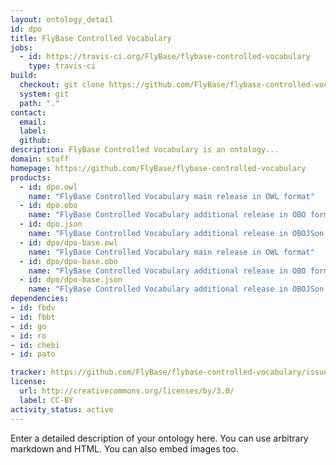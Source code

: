 ```yaml
---
layout: ontology_detail
id: dpo
title: FlyBase Controlled Vocabulary
jobs:
  - id: https://travis-ci.org/FlyBase/flybase-controlled-vocabulary
    type: travis-ci
build:
  checkout: git clone https://github.com/FlyBase/flybase-controlled-vocabulary.git
  system: git
  path: "."
contact:
  email: 
  label: 
  github: 
description: FlyBase Controlled Vocabulary is an ontology...
domain: stuff
homepage: https://github.com/FlyBase/flybase-controlled-vocabulary
products:
  - id: dpo.owl
    name: "FlyBase Controlled Vocabulary main release in OWL format"
  - id: dpo.obo
    name: "FlyBase Controlled Vocabulary additional release in OBO format"
  - id: dpo.json
    name: "FlyBase Controlled Vocabulary additional release in OBOJSon format"
  - id: dpo/dpo-base.owl
    name: "FlyBase Controlled Vocabulary main release in OWL format"
  - id: dpo/dpo-base.obo
    name: "FlyBase Controlled Vocabulary additional release in OBO format"
  - id: dpo/dpo-base.json
    name: "FlyBase Controlled Vocabulary additional release in OBOJSon format"
dependencies:
- id: fbdv
- id: fbbt
- id: go
- id: ro
- id: chebi
- id: pato

tracker: https://github.com/FlyBase/flybase-controlled-vocabulary/issues
license:
  url: http://creativecommons.org/licenses/by/3.0/
  label: CC-BY
activity_status: active
---
```


Enter a detailed description of your ontology here. You can use arbitrary markdown and HTML.
You can also embed images too.

